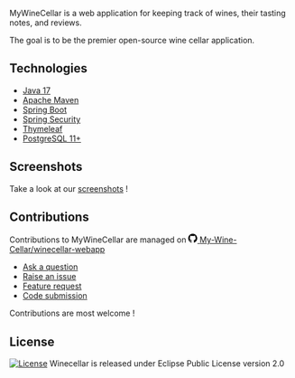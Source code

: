 MyWineCellar is a web application for keeping track of wines, their tasting notes, and reviews.

The goal is to be the premier open-source wine cellar application.

## Technologies

* [Java 17](https://www.oracle.com/java/technologies/)
* [Apache Maven](https://maven.apache.org/)
* [Spring Boot](https://spring.io/projects/spring-boot)
* [Spring Security](https://spring.io/projects/spring-security)
* [Thymeleaf](https://www.thymeleaf.org/)
* [PostgreSQL 11+](https://www.postgresql.org/)

## Screenshots

Take a look at our [screenshots](/screenshots.html) !

## Contributions

Contributions to MyWineCellar are managed on 
<a href="https://github.com/My-Wine-Cellar/winecellar-webapp">
  <img src="/images/433-github.png" alt="GitHub"/>
  <span class="label">My-Wine-Cellar/winecellar-webapp</span>
</a>

* [Ask a question](https://github.com/My-Wine-Cellar/winecellar-webapp/discussions/categories/general)
* [Raise an issue](https://github.com/My-Wine-Cellar/winecellar-webapp/issues/new?assignees=&labels=bug&template=bug_report.md&title=)
* [Feature request](https://github.com/My-Wine-Cellar/winecellar-webapp/issues/new?assignees=&labels=feature&template=feature_request.md&title=)
* [Code submission](https://github.com/My-Wine-Cellar/winecellar-webapp/pulls)

Contributions are most welcome !

## License

[![License](https://img.shields.io/badge/License-EPL%202.0-orange.svg)](https://www.eclipse.org/legal/epl-2.0/)
Winecellar is released under Eclipse Public License version 2.0
